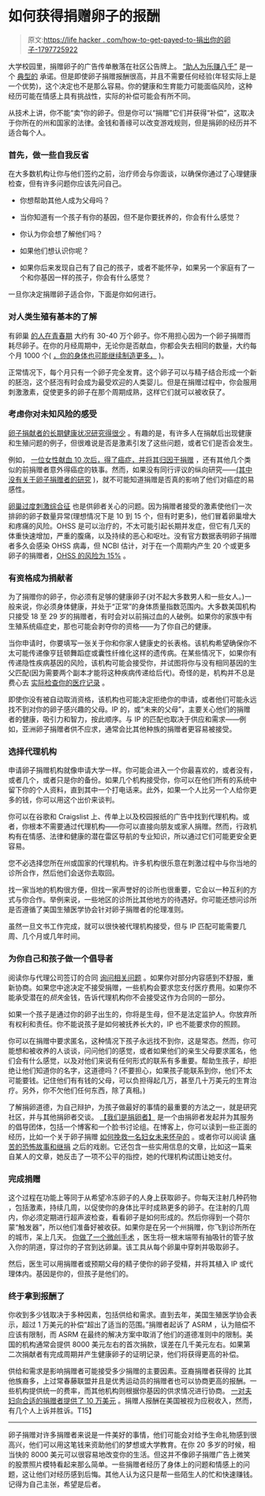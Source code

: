 # 如何获得捐赠卵子的报酬

> 原文:[https://life hacker . com/how-to-get-payed-to-捐出你的卵子-1797725922](https://lifehacker.com/how-to-get-paid-to-donate-your-eggs-1797725922)

大学校园里，捐赠卵子的广告传单散落在社区公告牌上。 [“助人为乐赚八千”](https://static1.squarespace.com/static/56461b65e4b0d7b3369f7fea/t/572cdcc3f8baf3d0b64640ee/1462557904318/egg_ad_3.png) 是一个 [典型的](https://www.google.com/search?client=ubuntu&biw=1237&bih=625&tbm=isch&q=egg+donation+flyer&spell=1&sa=X&ved=0ahUKEwj31fvQ2MvVAhVI54MKHYKnBoQQvwUIJCgA) 承诺。但是即使卵子捐赠报酬很高，并且不需要任何经验(年轻实际上是一个优势)，这个决定也不是那么容易。你的健康和生育能力可能面临风险，这种经历可能在情感上具有挑战性，实际的补偿可能会有所不同。

从技术上讲，你不能“卖”你的卵子。但是你可以“捐赠”它们并获得“补偿”，这取决于你所在的州和国家的法律。金钱和善缘可以改变游戏规则，但是捐卵的经历并不适合每个人。

### 首先，做一些自我反省

在大多数机构让你与他们签约之前，治疗师会与你面谈，以确保你通过了心理健康检查，但有许多问题你应该先问自己。

*   你想帮助其他人成为父母吗？

*   当你知道有一个孩子有你的基因，但不是你要抚养的，你会有什么感觉？

*   你认为你会想了解他们吗？

*   如果他们想认识你呢？

*   如果你后来发现自己有了自己的孩子，或者不能怀孕，如果另一个家庭有了一个和你基因一样的孩子，你会有什么感觉？

一旦你决定捐赠卵子适合你，下面是你如何进行。

### 对人类生殖有基本的了解

有卵巢 [的人在青春期](http://www.yourhormones.info/glands/ovaries/) 大约有 30-40 万个卵子。你不用担心因为一个卵子捐赠而耗尽卵子。在你的月经周期中，无论你是否献血，你都会失去相同的数量，大约每个月 1000 个( [，你的身体也可能继续制造更多，](http://news.nationalgeographic.com/news/2012/02/120229-women-health-ovaries-eggs-reproduction-science/) )。

正常情况下，每个月只有一个卵子完全发育。这个卵子可以与精子结合形成一个新的胚泡，这个胚泡有时会成为最受欢迎的人类婴儿。但是在捐赠过程中，你会服用刺激激素，促使更多的卵子在那个周期成熟，这样它们就可以被收获了。

### 考虑你对未知风险的感受

[卵子捐献者的长期健康状况研究得很少](https://www.ncbi.nlm.nih.gov/pmc/articles/PMC4416474/) 。有趣的是，有许多人在捐献后出现健康和生殖问题的例子，但很难说是否是激素引发了这些问题，或者它们是否会发生。

例如， [一位女性献血 10 次后，得了癌症，并将其归因于捐赠](http://nypost.com/2015/12/03/being-an-egg-donor-gave-me-terminal-cancer/) ，还有其他几个类似的前捐赠者意外得癌症的轶事。然而，如果没有同行评议的纵向研究——[(其中没有关于卵子捐赠者的研究](https://www.nytimes.com/2017/07/10/well/live/are-there-long-term-risks-to-egg-donors.html?_r=0) )，就不可能知道捐赠是否真的影响了他们对癌症的易感性。

[卵巢过度刺激综合征](http://www.mayoclinic.org/diseases-conditions/ovarian-hyperstimulation-syndrome-ohss/home/ovc-20263580) 也是供卵者关心的问题。因为捐赠者接受的激素使他们一次排卵的卵子数量异常(理想情况下是 10 到 15 个，但有时更多)，他们冒着卵巢增大和疼痛的风险。OHSS 是可以治疗的，不太可能引起长期并发症，但它有几天的体重快速增加，严重的腹痛，以及持续的恶心和呕吐。没有官方数据表明卵子捐赠者多久会感染 OHSS 病毒，但 NCBI 估计，对于在一个周期内产生 20 个或更多卵子的捐赠者，[OHSS 的风险为 15%](https://www.ncbi.nlm.nih.gov/pubmed/17786651) 。

### 有资格成为捐献者

为了捐赠你的卵子，你必须有足够的健康卵子(对不起大多数男人和一些女人。)一般来说，你必须身体健康，并处于“正常”的身体质量指数范围内。大多数美国机构只接受 18 至 29 岁的捐赠者，有时会对以前捐过血的人破例。如果你的家族中有生殖系统癌症史，那也可能会剥夺你的资格——为了你自己的健康。

当你申请时，你要填写一张关于你和你家人健康史的长表格。该机构希望确保你不太可能传递像亨廷顿舞蹈症或囊性纤维化这样的遗传病。在某些情况下，如果你有传递隐性疾病基因的风险，该机构可能会接受你，并试图将你与没有相同基因的生父匹配(因为需要两个副本才能将这种疾病传递给后代)。奇怪的是，机构并不总是费心去 [实际检查你的医疗记录](http://www.weareeggdonors.com/blog/2015/11/13/anonymous-confession-i-lied-my-ass-off-to-become-an-egg-donor) 。

即使你没有被自动取消资格，该机构也可能决定拒绝你的申请，或者他们可能永远找不到对你的卵子感兴趣的父母。IP 的，或“未来的父母”，主要关心他们的捐赠者的健康，吸引力和智力，按此顺序。与 IP 的匹配也取决于供应和需求——例如，亚洲卵子捐赠者供不应求，通常会比其他种族的捐赠者更容易被接受。

### 选择代理机构

申请卵子捐赠机构就像申请大学一样。你可能会进入一个你最喜欢的，或者没有，或者几个，或者只是你的备份。如果几个机构接受你，你可以在他们所有的系统中留下你的个人资料，直到其中一个打电话来。此外，如果一个人比另一个人给你更多的钱，你可以用这个出价来谈判。

你可以在谷歌和 Craigslist 上、传单上以及校园报纸的广告中找到代理机构。或者，你根本不需要通过代理机构——你可以直接向朋友或家人捐赠。然而，行政机构有在情感、法律和健康的潜在雷区导航的专业知识，所以通过它们可能更安全更容易。

您不必选择您所在州或国家的代理机构。许多机构很乐意在刺激过程中与你当地的诊所合作，然后他们会送你去取回。

找一家当地的机构很方便，但找一家声誉好的诊所也很重要，它会以一种互利的方式与你合作。举例来说，一些地区的诊所比其他地方的待遇好。你可能还想问诊所是否遵循了美国生殖医学协会针对卵子捐赠者的伦理准则。

虽然一旦文书工作完成，就可以很快被代理机构接受，但与 IP 匹配可能需要几周、几个月或几年时间。

### 为你自己和孩子做一个倡导者

阅读你与代理公司签订的合同 [询问相关问题](http://www.weareeggdonors.com/blog/2015/11/13/signing-your-egg-donation-contract-read-this-first) 。如果你对部分内容感到不舒服，重新协商。如果您中途决定不接受捐赠，一些机构会要求您支付医疗费用。如果你不能承受潜在的*损失*金钱，告诉代理机构你不会接受这作为合同的一部分。

如果一个孩子是通过你的卵子出生的，你将是生母，但不是法定监护人。你放弃所有权利和责任。你不能说孩子是如何被抚养长大的，IP 也不能要求你的照顾。

你可以在捐赠中要求匿名，这种情况下孩子永远找不到你，这是常态。然而，你可能想和被收养的人谈谈，问问他们的感觉，或者如果他们的亲生父母要求匿名，他们会有什么感觉，以及对他们来说有任何形式的联系有多重要。帮助生孩子，却拒绝让他们知道你的名字，这道德吗？(不要担心，如果孩子能联系到你，他们不太可能要钱。记住他们有有钱的父母，可以负担得起几万，甚至几十万美元的生育治疗。另外，你不欠他们任何东西，除了真相。)

了解捐卵道德，为自己辩护，为孩子做最好的事情的最重要的方法之一，就是研究社区，并与其他捐卵者交谈。 [【我们是捐卵者】](http://www.weareeggdonors.com/) 是一个由捐卵者发起并为其服务的倡导团体，包括一个博客和一个脸书讨论组。在博客上，你可以读到一些正面的经历，比如一个关于卵子捐赠 [如何挽救一名妇女未来怀孕的](http://www.weareeggdonors.com/blog/future-pregnancy) 。或者你可以阅读 [痛苦的恐怖故事和继捐](http://www.weareeggdonors.com/blog/2015/12/4/family-egg-donation) 之后的戏剧。它还包含一些实用信息的文章，比如这一篇来自某人的文章，她反击了一项不公平的指控，她的代理机构试图让她支付。

### 完成捐赠

这个过程在功能上等同于从希望冷冻卵子的人身上获取卵子。你每天注射几种药物 ，包括激素，持续几周，以促使你的身体比平时成熟更多的卵子。在注射的几周内，你必须定期进行超声波检查，看看卵子是如何形成的。然后你得到一个荷尔蒙“触发器”，所以他们准备好被收获。如果你是在另一个州捐赠，你飞到诊所所在的城市，呆上几天。 [你做了一个微创手术](https://web.stanford.edu/class/siw198q/websites/eggdonor/procedures.html) ，医生将一根末端带有抽吸针的管子放入你的阴道，穿过你的子宫到达卵巢。该工具从每个卵巢中穿刺并吸取卵子。

然后，医生可以用捐赠者或预期父母的精子使你的卵子受精，并将其植入 IP 或代理体内。基因是你的，但孩子是他们的。

### 终于拿到报酬了

你收到多少钱取决于多种因素，包括供给和需求。直到去年，美国生殖医学协会表示，超过 1 万美元的补偿“超出了适当的范围。”捐赠者起诉了 ASRM ，认为赔偿不应该有限制，而 ASRM 在最终的解决方案中取消了他们的道德准则中的限制。美国的机构通常会提供 8000 美元左右的首次捐款，误差在几千美元左右。如果第二次捐献者有完成周期并产生健康卵子的证明记录，他们将获得更高的补偿。

供给和需求是影响捐赠者可能接受多少捐赠的主要因素。亚裔捐赠者获得的 比其他族裔多，上过常春藤联盟并且是优秀运动员的捐赠者也可以协商更高的报酬。一些机构提供统一的费率，而其他机构则根据你基因的供求情况进行协商。 [一对夫妇向合适的捐赠者提供了 10 万美元](http://articles.chicagotribune.com/2000-02-10/news/0002100320_1_egg-donor-program-infertile-ads) 。捐赠人报酬在美国被视为应税收入，然而，有几个人上诉并胜诉。T15】

* * *

卵子捐赠对许多捐赠者来说是一件美好的事情，他们可能会对给予生命礼物感到很高兴，他们可以用这笔钱来资助他们的梦想或大学教育。在你 20 多岁的时候，相当快的 8000 美元可以很容易地改变你的生活。但这并不像卵子捐赠广告上微笑的股票照片模特看起来那么简单。一些捐赠者经历了身体上的问题和情感上的问题，这让他们对经历感到后悔。其他人认为这只是帮一些陌生人的忙和快速赚钱。记得为自己主张，希望是后者。